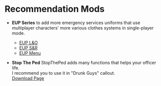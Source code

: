 # Recommendation Mods

- **EUP Series** to add more emergency services uniforms that use multiplayer characters' more various clothes systems in single-player mode.
  - [EUP L&O](https://www.lcpdfr.com/downloads/gta5mods/character/8151-emergency-uniforms-pack-law-order/)
  - [EUP S&R](https://www.lcpdfr.com/downloads/gta5mods/character/16256-emergency-uniforms-pack-serve-rescue/)
  - [EUP Menu](https://www.lcpdfr.com/downloads/gta5mods/scripts/13245-eup-menu/)

- **Stop The Ped**
  StopThePed adds many functions that helps your officer life.<br/>
  I recommend you to use it in \"Drunk Guys\" callout.<br/>
  [Download Page](https://www.bejoijo.com/post/stop-the-ped)
